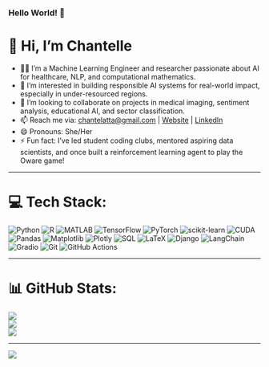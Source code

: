 ### Hello World! 👋
<script src="https://unpkg.com/@lottiefiles/lottie-player@latest/dist/lottie-player.js"></script>

<lottie-player 
  src="https://lottie.host/64e0442d-997f-4bb3-8cd3-bdbfb98ca459/YPzeW8osic.lottie"  
  background="transparent"  
  speed="1"  
  style="width: 25%; float: right;"  
  loop  
  autoplay>
</lottie-player>


# 👋 Hi, I’m Chantelle

- 👩🏾 I’m a Machine Learning Engineer and researcher passionate about AI for healthcare, NLP, and computational mathematics.
- 👀 I’m interested in building responsible AI systems for real-world impact, especially in under-resourced regions.
- 💞️ I’m looking to collaborate on projects in medical imaging, sentiment analysis, educational AI, and sector classification.
- 📫 Reach me via: [chantelatta@gmail.com](mailto:chantelatta@gmail.com) | [Website](https://chantelleaa.github.io) | [LinkedIn](https://linkedin.com/in/chantelleaa)
- 😄 Pronouns: She/Her
- ⚡ Fun fact: I’ve led student coding clubs, mentored aspiring data scientists, and once built a reinforcement learning agent to play the Oware game!

---

# 💻 Tech Stack:

![Python](https://img.shields.io/badge/python-3670A0?style=for-the-badge&logo=python&logoColor=ffdd54)
![R](https://img.shields.io/badge/R-276DC3?style=for-the-badge&logo=r&logoColor=white)
![MATLAB](https://img.shields.io/badge/MATLAB-%23e37922.svg?style=for-the-badge&logo=Mathworks&logoColor=white)
![TensorFlow](https://img.shields.io/badge/TensorFlow-%23FF6F00.svg?style=for-the-badge&logo=TensorFlow&logoColor=white)
![PyTorch](https://img.shields.io/badge/PyTorch-%23EE4C2C.svg?style=for-the-badge&logo=PyTorch&logoColor=white)
![scikit-learn](https://img.shields.io/badge/scikit--learn-%23F7931E.svg?style=for-the-badge&logo=scikit-learn&logoColor=white)
![CUDA](https://img.shields.io/badge/CUDA-76B900?style=for-the-badge&logo=nvidia&logoColor=white)
![Pandas](https://img.shields.io/badge/pandas-%23150458.svg?style=for-the-badge&logo=pandas&logoColor=white)
![Matplotlib](https://img.shields.io/badge/Matplotlib-%23ffffff.svg?style=for-the-badge&logo=Matplotlib&logoColor=black)
![Plotly](https://img.shields.io/badge/Plotly-%233F4F75.svg?style=for-the-badge&logo=plotly&logoColor=white)
![SQL](https://img.shields.io/badge/sql-%23007ACC.svg?style=for-the-badge&logo=sqlite&logoColor=white)
![LaTeX](https://img.shields.io/badge/LaTeX-008080?style=for-the-badge&logo=latex&logoColor=white)
![Django](https://img.shields.io/badge/django-%23092E20.svg?style=for-the-badge&logo=django&logoColor=white)
![LangChain](https://img.shields.io/badge/LangChain-%23black?style=for-the-badge)
![Gradio](https://img.shields.io/badge/Gradio-%23404eed.svg?style=for-the-badge&logo=gradio&logoColor=white)
![Git](https://img.shields.io/badge/git-%23F05033.svg?style=for-the-badge&logo=git&logoColor=white)
![GitHub Actions](https://img.shields.io/badge/github%20actions-%232671E5.svg?style=for-the-badge&logo=githubactions&logoColor=white)

---

# 📊 GitHub Stats:

![](https://github-readme-stats.vercel.app/api?username=ChantelleAA&theme=dark&hide_border=true&include_all_commits=true&count_private=true)<br/>
![](https://github-readme-streak-stats.herokuapp.com/?user=ChantelleAA&theme=dark&hide_border=true)<br/>
![](https://github-readme-stats.vercel.app/api/top-langs/?username=ChantelleAA&theme=dark&hide_border=true&layout=compact)

---

[![](https://visitcount.itsvg.in/api?id=ChantelleAA&icon=0&color=4)](https://visitcount.itsvg.in)

<!---
ChantelleAA/ChantelleAA is a ✨ special ✨ repository because its `README.md` appears on your GitHub profile.
You can click the Preview link to see how it looks live.
--->



<img src="https://komarev.com/ghpvc/?username=gpy1234&style=flat-square&color=blue"
alt=""/>
